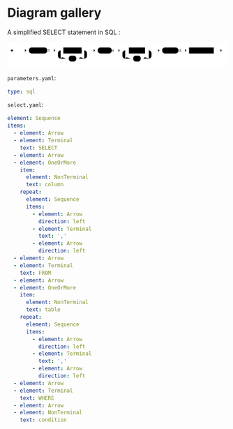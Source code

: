 # Diagram gallery

A simplified SELECT statement in SQL :

![SQL SELECT](images/sql_select_stmt_simple.svg)

`parameters.yaml`:

```yaml
type: sql
```

`select.yaml`:

```yaml
element: Sequence
items:
  - element: Arrow
  - element: Terminal
    text: SELECT
  - element: Arrow
  - element: OneOrMore
    item:
      element: NonTerminal
      text: column
    repeat:
      element: Sequence
      items:
        - element: Arrow
          direction: left
        - element: Terminal
          text: ','
        - element: Arrow
          direction: left
  - element: Arrow
  - element: Terminal
    text: FROM
  - element: Arrow
  - element: OneOrMore
    item:
      element: NonTerminal
      text: table
    repeat:
      element: Sequence
      items:
        - element: Arrow
          direction: left
        - element: Terminal
          text: ','
        - element: Arrow
          direction: left
  - element: Arrow
  - element: Terminal
    text: WHERE
  - element: Arrow
  - element: NonTerminal
    text: condition
```
